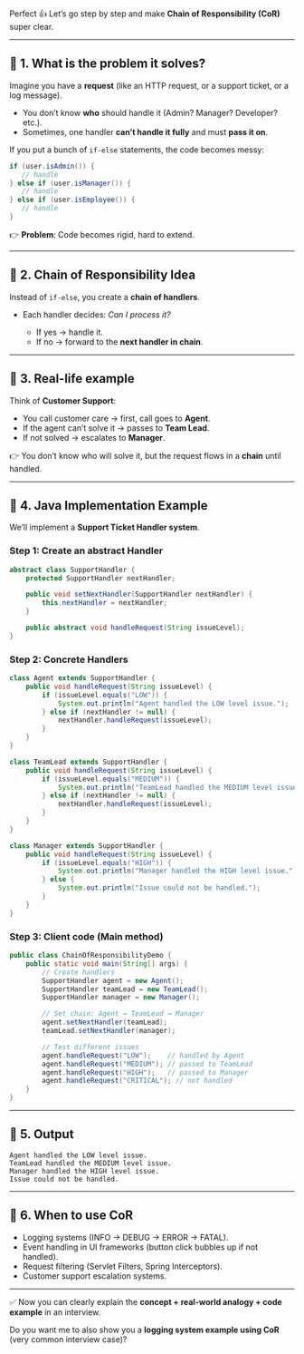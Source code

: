 Perfect 👍 Let’s go step by step and make **Chain of Responsibility (CoR)** super clear.

---

## 🌟 1. What is the problem it solves?

Imagine you have a **request** (like an HTTP request, or a support ticket, or a log message).

* You don’t know **who** should handle it (Admin? Manager? Developer? etc.).
* Sometimes, one handler **can’t handle it fully** and must **pass it on**.

If you put a bunch of `if-else` statements, the code becomes messy:

```java
if (user.isAdmin()) {
   // handle
} else if (user.isManager()) {
   // handle
} else if (user.isEmployee()) {
   // handle
}
```

👉 **Problem**: Code becomes rigid, hard to extend.

---

## 🌟 2. Chain of Responsibility Idea

Instead of `if-else`, you create a **chain of handlers**.

* Each handler decides: *Can I process it?*

    * If yes → handle it.
    * If no → forward to the **next handler in chain**.

---

## 🌟 3. Real-life example

Think of **Customer Support**:

* You call customer care → first, call goes to **Agent**.
* If the agent can’t solve it → passes to **Team Lead**.
* If not solved → escalates to **Manager**.

👉 You don’t know who will solve it, but the request flows in a **chain** until handled.

---

## 🌟 4. Java Implementation Example

We’ll implement a **Support Ticket Handler system**.

### Step 1: Create an abstract Handler

```java
abstract class SupportHandler {
    protected SupportHandler nextHandler;

    public void setNextHandler(SupportHandler nextHandler) {
        this.nextHandler = nextHandler;
    }

    public abstract void handleRequest(String issueLevel);
}
```

### Step 2: Concrete Handlers

```java
class Agent extends SupportHandler {
    public void handleRequest(String issueLevel) {
        if (issueLevel.equals("LOW")) {
            System.out.println("Agent handled the LOW level issue.");
        } else if (nextHandler != null) {
            nextHandler.handleRequest(issueLevel);
        }
    }
}

class TeamLead extends SupportHandler {
    public void handleRequest(String issueLevel) {
        if (issueLevel.equals("MEDIUM")) {
            System.out.println("TeamLead handled the MEDIUM level issue.");
        } else if (nextHandler != null) {
            nextHandler.handleRequest(issueLevel);
        }
    }
}

class Manager extends SupportHandler {
    public void handleRequest(String issueLevel) {
        if (issueLevel.equals("HIGH")) {
            System.out.println("Manager handled the HIGH level issue.");
        } else {
            System.out.println("Issue could not be handled.");
        }
    }
}
```

### Step 3: Client code (Main method)

```java
public class ChainOfResponsibilityDemo {
    public static void main(String[] args) {
        // Create handlers
        SupportHandler agent = new Agent();
        SupportHandler teamLead = new TeamLead();
        SupportHandler manager = new Manager();

        // Set chain: Agent → TeamLead → Manager
        agent.setNextHandler(teamLead);
        teamLead.setNextHandler(manager);

        // Test different issues
        agent.handleRequest("LOW");    // handled by Agent
        agent.handleRequest("MEDIUM"); // passed to TeamLead
        agent.handleRequest("HIGH");   // passed to Manager
        agent.handleRequest("CRITICAL"); // not handled
    }
}
```

---

## 🌟 5. Output

```
Agent handled the LOW level issue.
TeamLead handled the MEDIUM level issue.
Manager handled the HIGH level issue.
Issue could not be handled.
```

---

## 🌟 6. When to use CoR

* Logging systems (INFO → DEBUG → ERROR → FATAL).
* Event handling in UI frameworks (button click bubbles up if not handled).
* Request filtering (Servlet Filters, Spring Interceptors).
* Customer support escalation systems.

---

✅ Now you can clearly explain the **concept + real-world analogy + code example** in an interview.

Do you want me to also show you a **logging system example using CoR** (very common interview case)?
